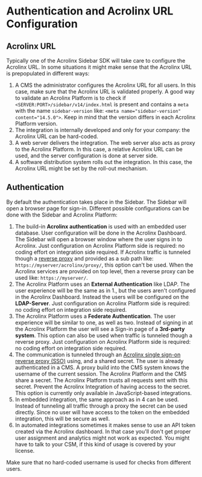 # Authentication and Acrolinx URL Configuration

## Acrolinx URL

Typically one of the Acrolinx Sidebar SDK will take care to configure the Acrolinx URL.
In some situations it might make sense that the Acrolinx URL is prepopulated in different ways:

1. A CMS the administrator configures the Acrolinx URL for all users.
   In this case, make sure that the Acrolinx URL is validated properly.
   A good way to validate an Acrolinx Platform is to check if `<SERVER:PORT>/sidebar/v14/index.html`
   is present and contains a `meta` with the name `sidebar-version` like: `<meta name="sidebar-version" content="14.5.0">`.
   Keep in mind that the version differs in each Acrolinx Platform version.
2. The integration is internally developed and only for your company: the Acrolinx URL can be hard-coded.
3. A web server delivers the integration. The web server also acts as proxy to the Acrolinx Platform.
   In this case, a relative Acrolinx URL can be used, and the server configuration is done at server side.
4. A software distribution system rolls out the integration.
   In this case, the Acrolinx URL might be set by the roll-out mechanism.

## Authentication

By default the authentication takes place in the Sidebar. The Sidebar will open a browser page for sign-in.
Different possible configurations can be done with the Sidebar and Acrolinx Platform:

1. The build-in **Acrolinx authentication** is used with an embedded user database.
   User configuration will be done in the Acrolinx Dashboard.
   The Sidebar will open a browser window where the user signs in to Acrolinx.
   Just configuration on Acrolinx Platform side is required: no coding effort on integration side required.
   If Acrolinx traffic is tunneled though a
   [reverse proxy](https://en.wikipedia.org/wiki/Reverse_proxy) and provided as a sub path like:
   `https://myserver/acrolinx/proxy/`, this option can't be used.
   When the Acrolinx services are provided on top level, then a reverse proxy can be used like: `https://myserver/`.
2. The Acrolinx Platform uses an **External Authentication** like LDAP.
   The user experience will be the same as in 1., but the users aren't configured in the Acrolinx Dashboard.
   Instead the users will be configured on the **LDAP-Server**.
   Just configuration on Acrolinx Platform side is required: no coding effort on integration side required.
3. The Acrolinx Platform uses a **Federate Authentication**.
   The user experience will be similar to one, as well as two.
   Instead of signing in at the Acrolinx Platform the user will see a Sign-in page of a **3rd-party system**.
   This option can also be used when traffic is tunneled though a reverse proxy.
   Just configuration on Acrolinx Platform side is required: no coding effort on integration side required.
4. The communication is tunneled through an [Acrolinx single sign-on reverse proxy (SSO)](https://github.com/acrolinx/acrolinx-proxy-sample)
   using, and a shared secret. The user is already authenticated in a CMS.
   A proxy build into the CMS system knows the username of the current session.
   The Acrolinx Platform and the CMS share a secret. The Acrolinx Platform trusts all requests sent with this secret.
   Prevent the Acrolinx Integration of having access to the secret.
   This option is currently only available in JavaScript-based integrations.
5. In embedded integration, the same approach as in 4 can be used.
   Instead of tunneling all traffic through a proxy the secret can be used directly.
   Since no user will have access to the token on the embedded integration, this will be secure as well.
6. In automated integrations sometimes it makes sense to use an API token created via the Acrolinx dashboard.
   In that case you'll don't get proper user assignment and analytics might not work as expected.
   You might have to talk to your CSM, if this kind of usage is covered by your license.

Make sure that no hard-coded username is used for checks from different users.
